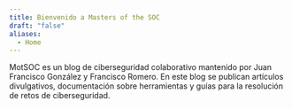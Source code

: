 ```yaml
---
title: Bienvenido a Masters of the SOC
draft: "false"
aliases:
  - Home
---
```


MotSOC es un blog de ciberseguridad colaborativo mantenido por Juan Francisco González y Francisco Romero. En este blog se publican artículos divulgativos, documentación sobre herramientas y guías para la resolución de retos de ciberseguridad.
